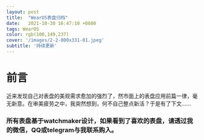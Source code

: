 ```yaml
--- 
layout: post
title:  "WearOS表盘归档"
date:   2021-10-30 16:47:10 +0800
tags: WearOS
color: rgb(100,149,237)
cover: '/images/2-2-800x331-01.jpeg'
subtitle: '持续更新'
---
```

# 前言
近来发现自己对表盘的美观需求愈加的强烈了，然市面上的表盘应用前篇一律，毫无新意。在审美疲劳之中，我突然想到，何不自己整点新活？于是有了下文......
### 所有表盘基于watchmaker设计，如果看到了喜欢的表盘，请透过我的微信，QQ或telegram与我联系购入。
